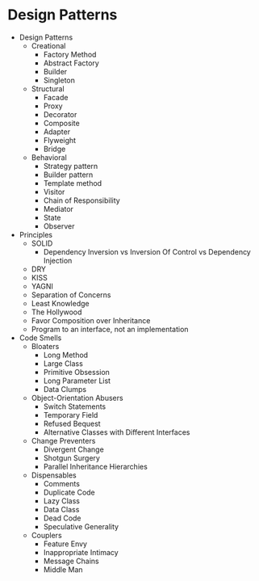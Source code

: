 # Design Patterns

* Design Patterns
  * Creational
    * Factory Method
    * Abstract Factory
    * Builder
    * Singleton
  * Structural
    * Facade
    * Proxy
    * Decorator
    * Composite
    * Adapter
    * Flyweight
    * Bridge
  * Behavioral
    * Strategy pattern
    * Builder pattern
    * Template method
    * Visitor
    * Chain of Responsibility
    * Mediator
    * State
    * Observer
* Principles
  * SOLID
    * Dependency Inversion vs Inversion Of Control vs Dependency Injection
  * DRY
  * KISS
  * YAGNI
  * Separation of Concerns
  * Least Knowledge
  * The Hollywood
  * Favor Composition over Inheritance
  * Program to an interface, not an implementation
* Code Smells
  * Bloaters
    * Long Method
    * Large Class
    * Primitive Obsession
    * Long Parameter List
    * Data Clumps
  * Object-Orientation Abusers
    * Switch Statements
    * Temporary Field
    * Refused Bequest
    * Alternative Classes with Different Interfaces
  * Change Preventers
    * Divergent Change
    * Shotgun Surgery
    * Parallel Inheritance Hierarchies
  * Dispensables
    * Comments
    * Duplicate Code
    * Lazy Class
    * Data Class
    * Dead Code
    * Speculative Generality
  * Couplers
    * Feature Envy
    * Inappropriate Intimacy
    * Message Chains
    * Middle Man
